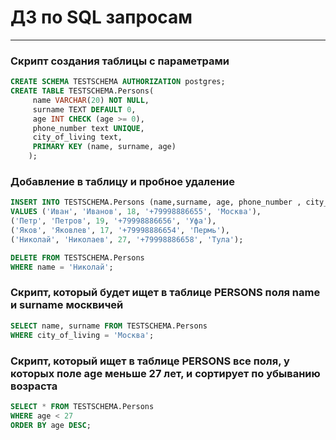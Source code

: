 
# ДЗ по SQL запросам
---------------------------------------------------
### Cкрипт создания таблицы с параметрами
```sql
CREATE SCHEMA TESTSCHEMA AUTHORIZATION postgres;
CREATE TABLE TESTSCHEMA.Persons(
     name VARCHAR(20) NOT NULL,
     surname TEXT DEFAULT 0,
     age INT CHECK (age >= 0),
     phone_number text UNIQUE,
     city_of_living text,
     PRIMARY KEY (name, surname, age)
    );
```
### Добавление в таблицу и пробное удаление 
```sql
INSERT INTO TESTSCHEMA.Persons (name,surname, age, phone_number , city_of_living)
VALUES ('Иван', 'Иванов', 18, '+79998886655', 'Москва'),
('Петр', 'Петров', 19, '+79998886656', 'Уфа'),
('Яков', 'Яковлев', 17, '+79998886654', 'Пермь'),
('Николай', 'Николаев', 27, '+79998886658', 'Тула');
```

```sql
DELETE FROM TESTSCHEMA.Persons
WHERE name = 'Николай';
```
### Cкрипт, который будет ищет в таблице PERSONS поля name и surname москвичей
```sql
SELECT name, surname FROM TESTSCHEMA.Persons
WHERE city_of_living = 'Москва';
```
### Скрипт, который ищет в таблице PERSONS все поля, у которых поле age меньше 27 лет, и сортирует по убыванию возраста
```sql
SELECT * FROM TESTSCHEMA.Persons
WHERE age < 27
ORDER BY age DESC;
```
